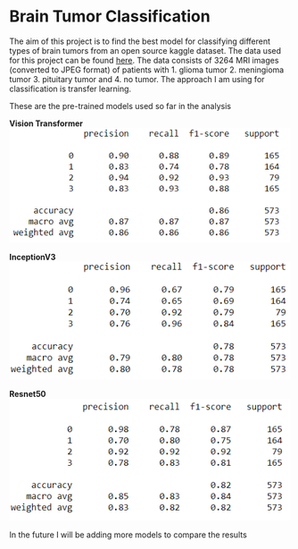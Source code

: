 # Brain Tumor Classification

The aim of this project is to find the best model for classifying different types of brain tumors from an open source kaggle dataset. The data used for this project can be found [here](https://www.kaggle.com/sartajbhuvaji/brain-tumor-classification-mri). The data consists of 3264 MRI images (converted to JPEG format) of patients with 1. glioma tumor 2. meningioma tumor 3. pituitary tumor and 4. no tumor. The approach I am using for classification is transfer learning. 

These are the pre-trained models used so far in the analysis 

**Vision Transformer**
![ViT](images/plot-vit.png)

**InceptionV3**
![Inception](images/plot-inception.png)

**Resnet50**
![Resnet](images/plot-resnet.png)


In the future I will be adding more models to compare the results 

